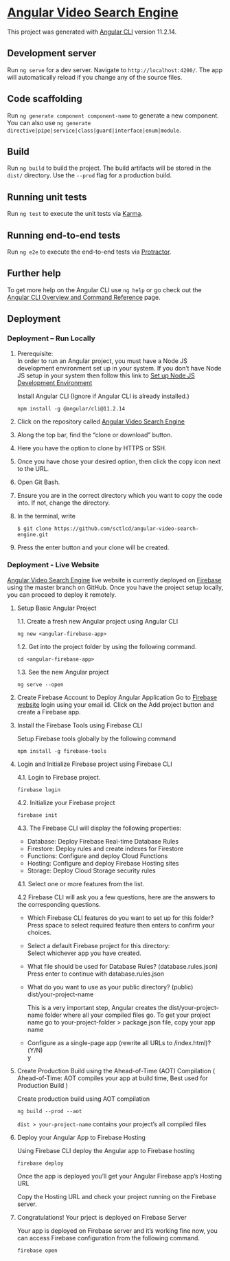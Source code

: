 # [Angular Video Search Engine](https://sctlcd-angular-video-search.web.app)

This project was generated with [Angular CLI](https://github.com/angular/angular-cli) version 11.2.14.

## Development server

Run `ng serve` for a dev server. Navigate to `http://localhost:4200/`. The app will automatically reload if you change any of the source files.

## Code scaffolding

Run `ng generate component component-name` to generate a new component. You can also use `ng generate directive|pipe|service|class|guard|interface|enum|module`.

## Build

Run `ng build` to build the project. The build artifacts will be stored in the `dist/` directory. Use the `--prod` flag for a production build.

## Running unit tests

Run `ng test` to execute the unit tests via [Karma](https://karma-runner.github.io).

## Running end-to-end tests

Run `ng e2e` to execute the end-to-end tests via [Protractor](http://www.protractortest.org/).

## Further help

To get more help on the Angular CLI use `ng help` or go check out the [Angular CLI Overview and Command Reference](https://angular.io/cli) page.

## Deployment

### Deployment – Run Locally

1. Prerequisite:  
    In order to run an Angular project, you must have a Node JS development environment set up in your system. If you don’t have Node JS setup in your system then follow this link to [Set up Node JS Development Environment](https://nodejs.org/en/download/)
    
    Install Angular CLI (Ignore if Angular CLI is already installed.)
    ```
    npm install -g @angular/cli@11.2.14
    ```

2. Click on the repository called [Angular Video Search Engine](https://github.com/sctlcd/angular-video-search-engine)
3. Along the top bar, find the “clone or download” button.
4. Here you have the option to clone by HTTPS or SSH.
5. Once you have chose your desired option, then click the copy icon next to the URL.
6. Open Git Bash.
7. Ensure you are in the correct directory which you want to copy the code into. If not, change the directory.
8. In the terminal, write 
    ````
    $ git clone https://github.com/sctlcd/angular-video-search-engine.git
    ````
9. Press the enter button and your clone will be created.

### Deployment - Live Website

[Angular Video Search Engine](https://sctlcd-angular-video-search.web.app) live website is currently deployed on [Firebase](https://firebase.google.com/) using the master branch on GitHub. Once you have the project setup locally, you can proceed to deploy it remotely.

1. Setup Basic Angular Project

    1.1. Create a fresh new Angular project using Angular CLI
    ````
    ng new <angular-firebase-app>
    ````
    1.2. Get into the project folder by using the following command.
    ````
    cd <angular-firebase-app>
    ````
    1.3. See the new Angular project
    ````
    ng serve --open
    ````
2. Create Firebase Account to Deploy Angular Application
    Go to [Firebase website](https://firebase.google.com/) login using your email id. Click on the Add project button and create a Firebase app.

3. Install the Firebase Tools using Firebase CLI
    
    Setup Firebase tools globally by the following command
    ````
    npm install -g firebase-tools

    ````

4. Login and Initialize Firebase project using Firebase CLI

    4.1. Login to Firebase project.
    ````
    firebase login
    ````
    4.2. Initialize your Firebase project
    ````
    firebase init
    ````
    4.3. The Firebase CLI will display the following properties:  
    - Database: Deploy Firebase Real-time Database Rules
    - Firestore: Deploy rules and create indexes for Firestore
    - Functions: Configure and deploy Cloud Functions
    - Hosting: Configure and deploy Firebase Hosting sites
    - Storage: Deploy Cloud Storage security rules

    4.1. Select one or more features from the list.

    4.2 Firebase CLI will ask you a few questions, here are the answers to the corresponding questions.

    - Which Firebase CLI features do you want to set up for this folder?
    <br>Press space to select required feature then enters to confirm your choices.
    - Select a default Firebase project for this directory:
    <br>Select whichever app you have created.
    - What file should be used for Database Rules? (database.rules.json)
    <br>Press enter to continue with database.rules.json
    - What do you want to use as your public directory? (public)
    <br> dist/your-project-name

        This is a very important step, Angular creates the dist/your-project-name folder where all your compiled files go. To get your project name go to your-project-folder > package.json file, copy your app name
    - Configure as a single-page app (rewrite all URLs to /index.html)?(Y/N)
    <br> y

5. Create Production Build using the Ahead-of-Time (AOT) Compilation ( Ahead-of-Time: AOT compiles your app at build time, Best used for Production Build )

    Create production build using AOT compilation
    ````
    ng build --prod --aot
    ````

    `dist > your-project-name` contains your project’s all compiled files

6. Deploy your Angular App to Firebase Hosting

    Using Firebase CLI deploy the Angular app to Firebase hosting
    ````
    firebase deploy 
    ````
    Once the app is deployed you’ll get your Angular Firebase app’s Hosting URL

    Copy the Hosting URL and check your project running on the Firebase server.

7. Congratulations! Your prject is deployed on Firebase Server

    Your app is deployed on Firebase server and it’s working fine now, you can access Firebase configuration from the following command.
    ````
    firebase open
    ````
